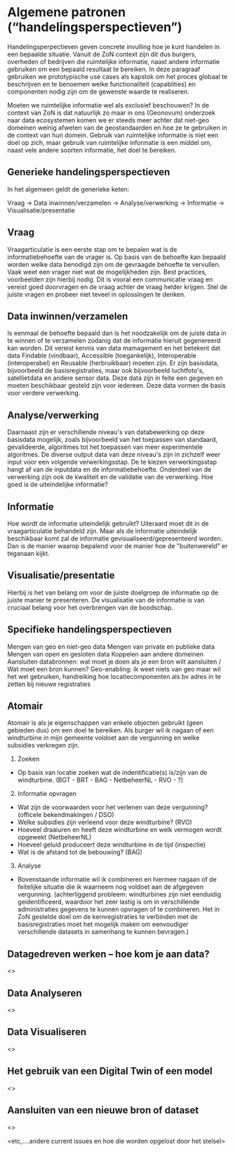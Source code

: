 # Algemene patronen (“handelingsperspectieven”) 
Handelingsperpectieven geven concrete invulling hoe je kunt handelen in een bepaalde situatie. Vanuit de ZoN context zijn dit dus burgers, overheden of bedrijven die ruimtelijke informatie, naast andere informatie gebruiken om een bepaald resultaat te bereiken. In deze paragraaf gebruiken we prototypische use cases als kapstok om het proces globaal te beschrijven en te benoemen welke functionaliteit (capablities) en componenten nodig zijn om de gewenste waarde te realiseren.

Moeten we ruimtelijke informatie wel als exclusief beschouwen? In de context van ZoN  is dat natuurlijk zo maar in ons (Geonovum) onderzoek naar data ecosystemen komen we er steeds meer achter dat niet-geo domeinen weinig afweten van de geostandaarden en hoe ze te gebruiken in de context van hun domein. 
Gebruik van ruimtelijke informatie is niet een doel op zich, maar gebruik van ruimtelijke informatie is een middel  om, naast vele andere soorten informatie, het doel te bereiken.

## Generieke handelingsperspectieven
In het algemeen geldt de generieke keten:

Vraag -> Data inwinnen/verzamelen -> Analyse/verwerking -> Informatie -> Visualisatie/presentatie

## Vraag
Vraagarticulatie is een eerste stap om te bepalen wat is de informatiebehoefte van de vrager is. Op basis van de behoefte kan bepaald worden welke data benodigd zijn om de gevraagde behoefte te vervullen. Vaak weet een vrager niet wat de mogelijkheden zijn. Best practices, voorbeelden zijn hierbij nodig. Dit is vooral een communicatie vraag en vereist goed doorvragen en de vraag achter de vraag helder krijgen. Stel de juiste vragen en probeer niet teveel in oplossingen te denken.

## Data inwinnen/verzamelen
Is eenmaal de behoefte bepaald dan is het noodzakelijk om de juiste data in te winnen of te verzamelen zodanig dat de informatie hieruit gegenereerd kan worden.
Dit vereist kennis van data mamagement en het betekent dat data Findable (vindbaar), Accessible (toegankelijk), Interoperable (interoperabel) en Reusable (herbruikbaar) moeten zijn. 
Er zijn basisdata, bijvoorbeeld de basisregistraties, maar ook bijvoorbeeld luchtfoto's, satellietdata en andere sensor data. Deze data zijn in feite een gegeven en moeten beschikbaar gesteld zijn voor iedereen. Deze data vormen de basis voor verdere verwerking.

## Analyse/verwerking
Daarnaast zijn er verschillende niveau's van databewerking op deze basisdata mogelijk, zoals bijvoorbeeld van het toepassen van standaard, gevalideerde, algoritmes tot het toepassen van meer experimentele algoritmes. De diverse output data van deze niveau's zijn in zichzelf weer input voor een volgende verwerkingsstap. De te kiezen verwerkingsstap hangt af van de inputdata en de informatiebehoefte. Onderdeel van de verwerking zijn ook de kwaliteit en de validatie van de verwerking. Hoe goed is de uiteindelijke informatie?

## Informatie
Hoe wordt de informatie uiteindelijk gebruikt? Uiteraard moet dit in de vraagarticulatie behandeld zijn. Maar als de informatie uiteindelijk beschikbaar komt zal de informatie gevisualiseerd/gepresenteerd worden. Dan is de manier waarop bepalend voor de manier hoe de "buitenwereld" er teganaan kijkt.

## Visualisatie/presentatie
Hierbij is het van belang om voor de juiste doelgroep de informatie op de juiste manier te presenteren. De visualisatie van de informatie is van cruciaal belang voor het overbrengen van de boodschap. 

## Specifieke handelingsperspectieven
  Mengen van geo en niet-geo data
  Mengen van private en publieke data
  Mengen van open en gesloten data
  Koppelen aan andere domeinen
  Aansluiten databronnen: wat moet je doen als je een bron wilt aansluiten / Wat moet een bron kunnen?
  Geo-enabling: ik weet niets van geo maar wil het wel gebruiken, handreiking hoe locatiecomponenten als bv adres in te zetten bij nieuwe registraties

## Atomair
Atomair is als je eigenschappen van enkele objecten gebruikt (geen gebieden dus) om een doel te bereiken.
Als burger wil ik nagaan of een windturbine in mijn gemeente voldoet aan de vergunning en welke subsidies verkregen zijn.
1) Zoeken
  - Op basis van locatie zoeken wat de indentificatie(s) is/zijn van de windturbine. (BGT - BRT - BAG - NetbeheerNL - RVO - ?)
2) Informatie opvragen
  - Wat zijn de voorwaarden voor het verlenen van deze vergunning? (officele bekendmakingen / DSO)
  - Welke subsidies zijn verleend voor deze windturbine? (RVO)
  - Hoeveel draaiuren en heeft deze windturbine en welk vermogen wordt opgewekt (NetbeheerNL)
  - Hoeveel geluid produceert deze windturbine in de tijd (inspectie)
  - Wat is de afstand tot de bebouwing? (BAG)
3) Analyse
- Bovenstaande informatie wil ik combineren en hiermee nagaan of de feitelijke situatie die ik waarneem nog voldoet aan de afgegeven vergunning.
(achterliggend probleem: windturbines zijn niet eenduidig geidentificeerd, waardoor het zeer lastig is om in verschillende administraties gegevens te kunnen opvragen of te combineren. Het in ZoN gestelde doel om de kernregistraties te verbinden met de basisregistraties moet het mogelijk maken om eenvoudiger verschillende datasets in samenhang te kunnen bevragen.)


## Datagedreven werken – hoe kom je aan data?
<>
## Data Analyseren
<>
## Data Visualiseren
<>
## Het gebruik van een Digital Twin of een model
<>
## Aansluiten van een nieuwe bron of dataset
<>



<etc,....andere current issues en hoe die worden opgelost door het stelsel>


